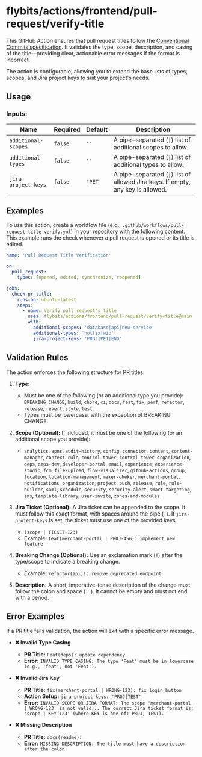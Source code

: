 # flybits/actions/frontend/pull-request/verify-title

This GitHub Action ensures that pull request titles follow the [Conventional Commits specification](https://www.conventionalcommits.org). It validates the type, scope, description, and casing of the title—providing clear, actionable error messages if the format is incorrect.

The action is configurable, allowing you to extend the base lists of types, scopes, and Jira project keys to suit your project's needs.

## Usage

### Inputs:

| Name                | Required | Default | Description                                                                      |
| ------------------- | -------- | ------- | -------------------------------------------------------------------------------- |
| `additional-scopes` | `false`  | `''`    | A pipe-separated (`\|`) list of additional scopes to allow.                      |
| `additional-types`  | `false`  | `''`    | A pipe-separated (`\|`) list of additional types to allow.                       |
| `jira-project-keys` | `false`  | `'PET'` | A pipe-separated (`\|`) list of allowed Jira keys. If empty, any key is allowed. |

## Examples

To use this action, create a workflow file (e.g., `.github/workflows/pull-request-title-verify.yml`) in your repository with the following content. This example runs the check whenever a pull request is opened or its title is edited.

```yaml
name: 'Pull Request Title Verification'

on:
  pull_request:
    types: [opened, edited, synchronize, reopened]

jobs:
  check-pr-title:
    runs-on: ubuntu-latest
    steps:
      - name: Verify pull request's title
        uses: flybits/actions/frontend/pull-request/verify-title@main
        with:
          additional-scopes: 'database|api|new-service'
          additional-types: 'hotfix|wip'
          jira-project-keys: 'PROJ|PET|ENG'
```

## Validation Rules

The action enforces the following structure for PR titles:

1.  **Type:**

    - Must be one of the following (or an additional type you provide): `BREAKING CHANGE`, `build`, `chore`, `ci`, `docs`, `feat`, `fix`, `perf`, `refactor`, `release`, `revert`, `style`, `test`
    - Types must be lowercase, with the exception of BREAKING CHANGE.

2.  **Scope (Optional):** If included, it must be one of the following (or an additional scope you provide):

    - `analytics`, `apns`, `audit-history`, `config`, `connector`, `content`, `content-manager`, `context-rule`, `control-tower`, `control-tower-organization`, `deps`, `deps-dev`, `developer-portal`, `email`, `experience`, `experience-studio`, `fcm`, `file-upload`, `flow-visualizer`, `github-actions`, `group`, `location`, `location-management`, `maker-cheker`, `merchant-portal`, `notifications`, `organization`, `project`, `push`, `release`, `rule`, `rule-builder`, `saml`, `schedule`, `security`, `security-alert`, `smart-targeting`, `sms`, `template-library`, `user-invite`, `zones-and-modules`

3.  **Jira Ticket (Optional):** A Jira ticket can be appended to the scope. It must follow this exact format, with spaces around the pipe (`|`). If `jira-project-keys` is set, the ticket must use one of the provided keys.

    - `(scope | TICKET-123)`
    - Example: `feat(merchant-portal | PROJ-456): implement new feature`

4.  **Breaking Change (Optional):** Use an exclamation mark (`!`) after the type/scope to indicate a breaking change.

    - Example: `refactor(api)!: remove deprecated endpoint`

5.  **Description:** A short, imperative-tense description of the change must follow the colon and space (`: `). It cannot be empty and must not end with a period.

## Error Examples

If a PR title fails validation, the action will exit with a specific error message.

- **❌ Invalid Type Casing**

  - **PR Title:** `Feat(deps): update dependency`
  - **Error:** `INVALID TYPE CASING: The type 'Feat' must be in lowercase (e.g., 'feat', not 'Feat').`

- **❌ Invalid Jira Key**

  - **PR Title:** `fix(merchant-portal | WRONG-123): fix login button`
  - **Action Setup:** `jira-project-keys: 'PROJ|TEST'`
  - **Error:** `INVALID SCOPE OR JIRA FORMAT: The scope 'merchant-portal | WRONG-123' is not valid... The correct Jira ticket format is: 'scope | KEY-123' (where KEY is one of: PROJ, TEST).`

- **❌ Missing Description**
  - **PR Title:** `docs(readme):`
  - **Error:** `MISSING DESCRIPTION: The title must have a description after the colon.`
